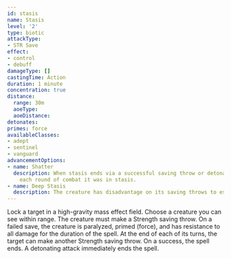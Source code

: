 ```yaml
---
id: stasis
name: Stasis
level: '2'
type: biotic
attackType:
- STR Save
effect:
- control
- debuff
damageType: []
castingTime: Action
duration: 1 minute
concentration: true
distance:
  range: 30m
  aoeType: 
  aoeDistance: 
detonates: 
primes: force
availableClasses:
- adept
- sentinel
- vanguard
advancementOptions:
- name: Shatter
  description: When stasis ends via a successful saving throw or detonating attack, the target takes 2d8 force damage for
    each round of combat it was in stasis.
- name: Deep Stasis
  description: The creature has disadvantage on its saving throws to escape Stasis.
---
```

Lock a target in a high-gravity mass effect field. Choose a creature you can see within range. The creature must make a
Strength saving throw. On a failed save, the creature is paralyzed, primed (force), and has resistance to all damage for
the duration of the spell. At the end of each of its turns, the target can make another Strength saving throw. On a success,
the spell ends. A detonating attack immediately ends the spell.